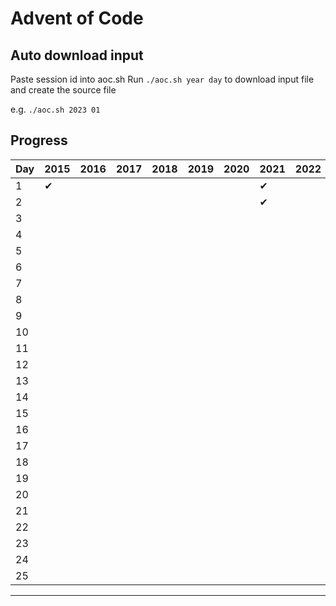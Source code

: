 # Advent of Code

## Auto download input

Paste session id into aoc.sh
Run `./aoc.sh year day` to download input file and create the source file

e.g. `./aoc.sh 2023 01`

## Progress

| Day | 2015 | 2016 | 2017 | 2018 | 2019 | 2020 | 2021 | 2022 | 2023 | 2024 |
| --- | ---- | ---- | ---- | ---- | ---- | ---- | ---- | ---- | ---- | ---- |
| 1   | ✔︎   |      |      |      |      |      | ✔︎   |      | ✔︎   | ✔︎   |
| 2   |      |      |      |      |      |      | ✔︎   |      | ✔︎   | ✔︎   |
| 3   |      |      |      |      |      |      |      |      |      | ✔︎   |
| 4   |      |      |      |      |      |      |      |      |      | ✔︎   | 
| 5   |      |      |      |      |      |      |      |      |      | ✔︎   | 
| 6   |      |      |      |      |      |      |      |      |      |      | 
| 7   |      |      |      |      |      |      |      |      |      | ✔︎   |
| 8   |      |      |      |      |      |      |      |      |      |      |
| 9   |      |      |      |      |      |      |      |      |      |      |
| 10  |      |      |      |      |      |      |      |      |      |      |
| 11  |      |      |      |      |      |      |      |      |      |      |
| 12  |      |      |      |      |      |      |      |      |      |      |
| 13  |      |      |      |      |      |      |      |      |      |      |
| 14  |      |      |      |      |      |      |      |      |      |      |
| 15  |      |      |      |      |      |      |      |      |      |      |
| 16  |      |      |      |      |      |      |      |      |      |      |
| 17  |      |      |      |      |      |      |      |      |      |      |
| 18  |      |      |      |      |      |      |      |      |      |      |
| 19  |      |      |      |      |      |      |      |      |      |      |
| 20  |      |      |      |      |      |      |      |      |      |      |
| 21  |      |      |      |      |      |      |      |      |      |      |
| 22  |      |      |      |      |      |      |      |      |      |      |
| 23  |      |      |      |      |      |      |      |      |      |      |
| 24  |      |      |      |      |      |      |      |      |      |      |
| 25  |      |      |      |      |      |      |      |      |      |      |

--------
